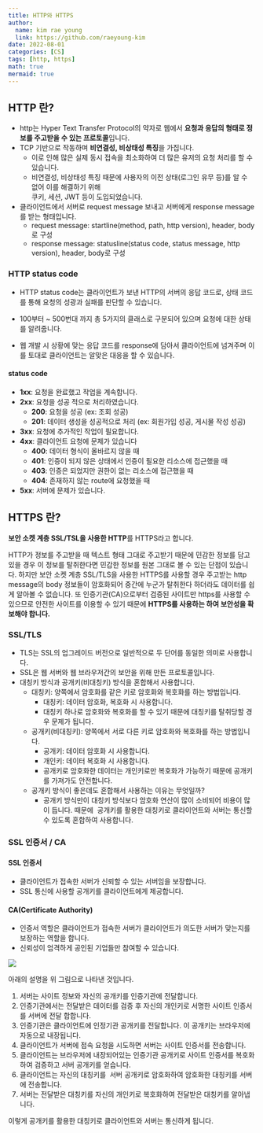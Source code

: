 ```yaml
---
title: HTTP와 HTTPS
author:
  name: kim rae young
  link: https://github.com/raeyoung-kim
date: 2022-08-01
categories: [CS]
tags: [http, https]
math: true
mermaid: true
---
```


## HTTP 란?

-   http는 Hyper Text Transfer Protocol의 약자로 웹에서 **요청과 응답의 형태로 정보를 주고받을 수 있는 프로토콜**입니다.
-   TCP 기반으로 작동하며 **비연결성, 비상태성 특징**을 가집니다.
    -   이로 인해 많은 실제 동시 접속을 최소화하여 더 많은 유저의 요청 처리를 할 수 있습니다. 
    -   비연결성, 비상태성 특징 때문에 사용자의 이전 상태(로그인 유무 등)를 알 수 없어 이를 해결하기 위해  
        쿠키, 세션, JWT 등이 도입되었습니다.
-   클라이언트에서 서버로 request message 보내고 서버에게 response message를 받는 형태입니다.
    -   request message: startline(method, path, http version), header, body로 구성
    -   response message: statusline(status code, status message, http version), header, body로 구성

### HTTP status code

- HTTP status code는 클라이언트가 보낸 HTTP의 서버의 응답 코드로, 상태 코드를 통해 요청의 성광과 실패를 판단할 수 있습니다. 

- 100부터 ~ 500번대 까지 총 5가지의 클래스로 구분되어 있으며 요청에 대한 상태를 알려줍니다.

- 웹 개발 시 상황에 맞는 응답 코드를 response에 담아서 클라이언트에 넘겨주며 이를 토대로 클라이언트는 알맞은 대응을 할 수 있습니다.

#### status code

-   **1xx**: 요청을 완료했고 작업을 계속합니다.
-   **2xx**: 요청을 성공 적으로 처리하였습니다.
    -   **200**: 요청을 성공 (ex: 조회 성공)
    -   **201**: 데이터 생성을 성공적으로 처리 (ex: 회원가입 성공, 게시물 작성 성공)
-   **3xx**: 요청에 추가적인 작업이 필요합니다.
-   **4xx**: 클라이언트 요청에 문제가 있습니다
    -   **400**: 데이터 형식이 올바르지 않을 때
    -   **401**: 인증이 되지 않은 상태에서 인증이 필요한 리소스에 접근했을 때
    -   **403**: 인증은 되었지만 권한이 없는 리소스에 접근했을 때
    -   **404**: 존재하지 않는 route에 요청했을 때
-   **5xx**: 서버에 문제가 있습니다.

## HTTPS 란?

**보안 소켓 계층 SSL/TSL을 사용한 HTTP**를 HTTPS라고 합니다.

HTTP가 정보를 주고받을 때 텍스트 형태 그대로 주고받기 때문에 민감한 정보를 담고 있을 경우 이 정보를 탈취한다면 민감한 정보를 원본 그대로 볼 수 있는 단점이 있습니다.
하지만 보안 소켓 계층 SSL/TLS을 사용한 HTTPS를 사용할 경우 주고받는 http message의 body 정보들이 암호화되어 중간에 누군가 탈취한다 하더라도 데이터를 쉽게 알아볼 수 없습니다. 
또 인증기관(CA)으로부터 검증된 사이트만 https를 사용할 수 있으므로 안전한 사이트를 이용할 수 있기 때문에 **HTTPS를 사용하는 하여 보안성을 확보해야 합니다.**

### SSL/TLS

-   TLS는 SSL의 업그레이드 버전으로 일반적으로 두 단어를 동일한 의미로 사용합니다.
-   SSL은 웹 서버와 웹 브라우저간의 보안을 위해 만든 프로토콜입니다.
-   대칭키 방식과 공개키(비대칭키) 방식을 혼합해서 사용합니다.  
    -   대칭키: 양쪽에서 암호화를 같은 키로 암호화와 복호화를 하는 방법입니다.
        -   대칭키: 데이터 암호화, 복호화 시 사용합니다. 
        -   대칭키 하나로 암호화와 복호화를 할 수 있기 때문에 대칭키를 탈취당할 경우 문제가 됩니다.
    -   공개키(비대칭키): 양쪽에서 서로 다른 키로 암호화와 복호화를 하는 방법입니다.
        -   공개키: 데이터 암호화 시 사용합니다.
        -   개인키: 데이터 복호화 시 사용합니다.
        -   공개키로 암호화한 데이터는 개인키로만 복호화가 가능하기 때문에 공개키를 가져가도 안전합니다.
    -   공개키 방식이 좋은데도 혼합해서 사용하는 이유는 무엇일까?
        -   공개키 방식만이 대칭키 방식보다 암호화 연산이 많이 소비되어 비용이 많이 듭니다. 때문에  공개키를 활용한 대칭키로 클라이언트와 서버는 통신할 수 있도록 혼합하여 사용합니다.

### SSL 인증서 / CA

#### SSL 인증서

-   클라이언트가 접속한 서버가 신뢰할 수 있는 서버임을 보장합니다.
-   SSL 통신에 사용할 공개키를 클라이언트에게 제공합니다.

#### CA(Certificate Authority) 

-   인증서 역할은 클라이언트가 접속한 서버가 클라이언트가 의도한 서버가 맞는지를 보장하는 역할을 합니다.
-   신뢰성이 엄격하게 공인된 기업들만 참여할 수 있습니다.

![](https://velog.velcdn.com/images/760kry/post/e6c457f6-836a-4ce6-8b4c-d3c66c5025a7/image.png)


아래의 설명을 위 그림으로 나타낸 것입니다.

1.  서버는 사이트 정보와 자신의 공개키를 인증기관에 전달합니다.
2.  인증기관에서는 전달받은 데이터를 검증 후 자신의 개인키로 서명한 사이트 인증서를 서버에 전달 합합니다.
3.  인증기관은 클라이언트에 인정기관 공개키를 전달합니다. 이 공개키는 브라우저에 자동으로 내장됩니다.
4.  클라이언트가 서버에 접속 요청을 시도하면 서버는 사이트 인증서를 전송합니다.
5.  클라이언트는 브라우저에 내장되어있는 인증기관 공개키로 사이트 인증서를 복호화하여 검증하고 서버 공개키를 얻습니다.
6.  클라이언트는 자신의 대칭키를  서버 공개키로 암호화하여 암호화한 대칭키를 서버에 전송합니다.
7.  서버는 전달받은 대칭키를 자신의 개인키로 복호화하여 전달받은 대칭키를 알아냅니다.

이렇게 공개키를 활용한 대칭키로 클라이언트와 서버는 통신하게 됩니다.

